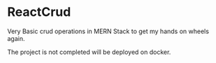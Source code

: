# ReactCrud
Very Basic crud operations in MERN Stack to get my hands on wheels again.

The project is not completed will be deployed on docker.
